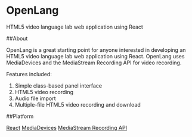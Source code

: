 OpenLang
======================================

HTML5 video language lab web application using React

##About

OpenLang is a great starting point for anyone interested in developing an HTML5 video language lab web application using React.  OpenLang uses MediaDevices and the MediaStream Recording API for video recording.

Features included:

1) Simple class-based panel interface
2) HTML5 video recording
3) Audio file import
4) Multiple-file HTML5 video recording and download

##Platform

[React](https://facebook.github.io/react/)
[MediaDevices](https://developer.mozilla.org/en-US/docs/Web/API/MediaDevices/getUserMedia)
[MediaStream Recording API](https://developer.mozilla.org/en-US/docs/Web/API/MediaStream_Recording_API)